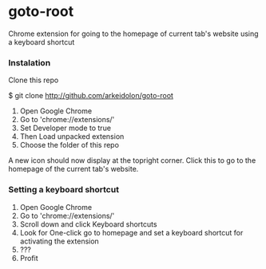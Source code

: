 goto-root
=========

Chrome extension for going to the homepage of current tab's website using a keyboard shortcut

### Instalation

Clone this repo

  $ git clone http://github.com/arkeidolon/goto-root

1. Open Google Chrome 
2. Go to 'chrome://extensions/'
3. Set Developer mode to true
4. Then Load unpacked extension
5. Choose the folder of this repo

A new icon should now display at the topright corner. Click this to go to the homepage of the current tab's website.

### Setting a keyboard shortcut

1. Open Google Chrome 
2. Go to 'chrome://extensions/'
3. Scroll down and click Keyboard shortcuts
4. Look for One-click go to homepage and set a keyboard shortcut for activating the extension
5. ???
6. Profit
